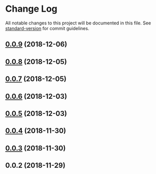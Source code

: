 # Change Log

All notable changes to this project will be documented in this file. See [standard-version](https://github.com/conventional-changelog/standard-version) for commit guidelines.

<a name="0.0.9"></a>
## [0.0.9](https://github.com/Hokkaidosunny/build-my-package/compare/v0.0.8...v0.0.9) (2018-12-06)



<a name="0.0.8"></a>
## [0.0.8](https://github.com/Hokkaidosunny/build-my-package/compare/v0.0.7...v0.0.8) (2018-12-05)



<a name="0.0.7"></a>
## [0.0.7](https://github.com/Hokkaidosunny/build-my-package/compare/v0.0.6...v0.0.7) (2018-12-05)



<a name="0.0.6"></a>
## [0.0.6](https://github.com/Hokkaidosunny/build-my-package/compare/v0.0.5...v0.0.6) (2018-12-03)



<a name="0.0.5"></a>
## [0.0.5](https://github.com/Hokkaidosunny/build-my-package/compare/v0.0.4...v0.0.5) (2018-12-03)



<a name="0.0.4"></a>
## [0.0.4](https://github.com/Hokkaidosunny/build-my-package/compare/v0.0.3...v0.0.4) (2018-11-30)



<a name="0.0.3"></a>
## [0.0.3](https://github.com/Hokkaidosunny/build-my-package/compare/v0.0.2...v0.0.3) (2018-11-30)



<a name="0.0.2"></a>
## 0.0.2 (2018-11-29)
